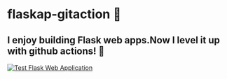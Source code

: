 # flaskap-gitaction 🧪 
## I enjoy building Flask web apps.Now I level it up with github actions! 💪
[![Test Flask Web Application](https://github.com/derekYankie/flaskap-gitaction/actions/workflows/app-test.yml/badge.svg)](https://github.com/derekYankie/flaskap-gitaction/actions/workflows/app-test.yml)
